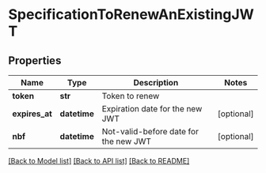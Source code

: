 # SpecificationToRenewAnExistingJWT

## Properties
Name | Type | Description | Notes
------------ | ------------- | ------------- | -------------
**token** | **str** | Token to renew | 
**expires_at** | **datetime** | Expiration date for the new JWT | [optional] 
**nbf** | **datetime** | Not-valid-before date for the new JWT | [optional] 

[[Back to Model list]](../README.md#documentation-for-models) [[Back to API list]](../README.md#documentation-for-api-endpoints) [[Back to README]](../README.md)

